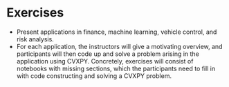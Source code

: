 # Exercises

* Present applications in finance, machine learning, vehicle control, and risk analysis.
* For each application, the instructors will give a motivating overview, and participants will then code up and solve
  a problem arising in the application using CVXPY. Concretely, exercises will consist of notebooks with missing
  sections, which the participants need to fill in with code constructing and solving a CVXPY problem.